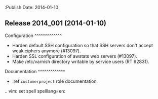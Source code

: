 :Publish Date: 2014-01-10

Release 2014_001 (2014-01-10)
-----------------------------

Configuration
^^^^^^^^^^^^^

* Harden default SSH configuration so that SSH servers don't accept weak ciphers
  anymore (#13097).
* Harden SSL configuration of awstats web servers (#13097).
* Make /etc/varnish directory writable by service users (RT 92831).


Documentation
^^^^^^^^^^^^^

* :ref:`customerproject` role documentation.

.. vim: set spell spelllang=en:

